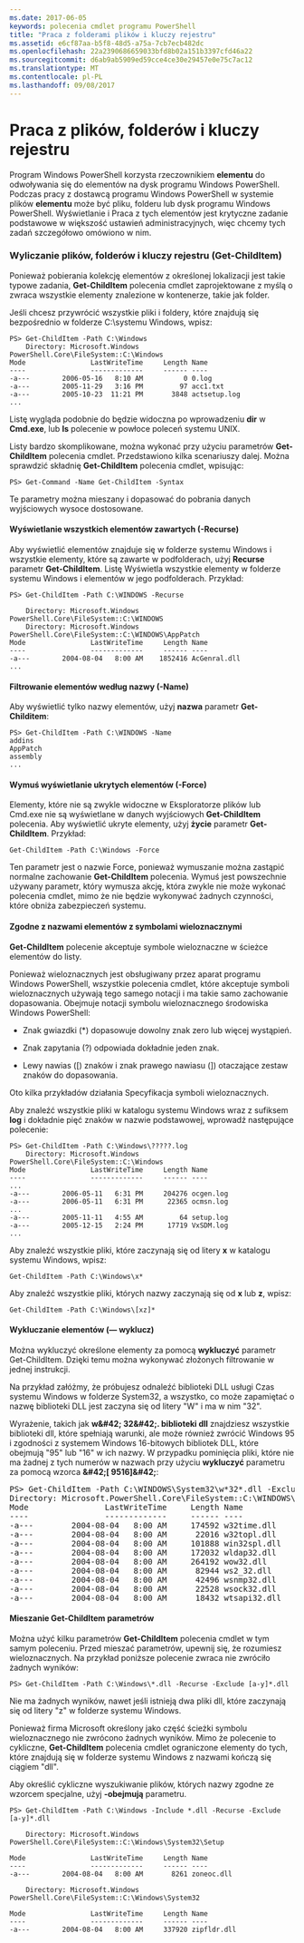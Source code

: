 ```yaml
---
ms.date: 2017-06-05
keywords: polecenia cmdlet programu PowerShell
title: "Praca z folderami plików i kluczy rejestru"
ms.assetid: e6cf87aa-b5f8-48d5-a75a-7cb7ecb482dc
ms.openlocfilehash: 22a2390686659033bfd8b02a151b3397cfd46a22
ms.sourcegitcommit: d6ab9ab5909ed59cce4ce30e29457e0e75c7ac12
ms.translationtype: MT
ms.contentlocale: pl-PL
ms.lasthandoff: 09/08/2017
---
```

# <a name="working-with-files-folders-and-registry-keys"></a>Praca z plików, folderów i kluczy rejestru
Program Windows PowerShell korzysta rzeczownikiem **elementu** do odwoływania się do elementów na dysk programu Windows PowerShell. Podczas pracy z dostawcą programu Windows PowerShell w systemie plików **elementu** może być pliku, folderu lub dysk programu Windows PowerShell. Wyświetlanie i Praca z tych elementów jest krytyczne zadanie podstawowe w większość ustawień administracyjnych, więc chcemy tych zadań szczegółowo omówiono w nim.

### <a name="enumerating-files-folders-and-registry-keys-get-childitem"></a>Wyliczanie plików, folderów i kluczy rejestru (Get-ChildItem)
Ponieważ pobierania kolekcję elementów z określonej lokalizacji jest takie typowe zadania, **Get-ChildItem** polecenia cmdlet zaprojektowane z myślą o zwraca wszystkie elementy znalezione w kontenerze, takie jak folder.

Jeśli chcesz przywrócić wszystkie pliki i foldery, które znajdują się bezpośrednio w folderze C:\\systemu Windows, wpisz:

```
PS> Get-ChildItem -Path C:\Windows
    Directory: Microsoft.Windows PowerShell.Core\FileSystem::C:\Windows
Mode                LastWriteTime     Length Name
----                -------------     ------ ----
-a---        2006-05-16   8:10 AM          0 0.log
-a---        2005-11-29   3:16 PM         97 acc1.txt
-a---        2005-10-23  11:21 PM       3848 actsetup.log
...
```

Listę wygląda podobnie do będzie widoczna po wprowadzeniu **dir** w **Cmd.exe**, lub **ls** polecenie w powłoce poleceń systemu UNIX.

Listy bardzo skomplikowane, można wykonać przy użyciu parametrów **Get-ChildItem** polecenia cmdlet. Przedstawiono kilka scenariuszy dalej. Można sprawdzić składnię **Get-ChildItem** polecenia cmdlet, wpisując:

```
PS> Get-Command -Name Get-ChildItem -Syntax
```

Te parametry można mieszany i dopasować do pobrania danych wyjściowych wysoce dostosowane.

#### <a name="listing-all-contained-items--recurse"></a>Wyświetlanie wszystkich elementów zawartych (-Recurse)
Aby wyświetlić elementów znajduje się w folderze systemu Windows i wszystkie elementy, które są zawarte w podfolderach, użyj **Recurse** parametr **Get-ChildItem**. Listę Wyświetla wszystkie elementy w folderze systemu Windows i elementów w jego podfolderach. Przykład:

```
PS> Get-ChildItem -Path C:\WINDOWS -Recurse

    Directory: Microsoft.Windows PowerShell.Core\FileSystem::C:\WINDOWS
    Directory: Microsoft.Windows PowerShell.Core\FileSystem::C:\WINDOWS\AppPatch
Mode                LastWriteTime     Length Name
----                -------------     ------ ----
-a---        2004-08-04   8:00 AM    1852416 AcGenral.dll
...
```

#### <a name="filtering-items-by-name--name"></a>Filtrowanie elementów według nazwy (-Name)
Aby wyświetlić tylko nazwy elementów, użyj **nazwa** parametr **Get-Childitem**:

```
PS> Get-ChildItem -Path C:\WINDOWS -Name
addins
AppPatch
assembly
...
```

#### <a name="forcibly-listing-hidden-items--force"></a>Wymuś wyświetlanie ukrytych elementów (-Force)
Elementy, które nie są zwykle widoczne w Eksploratorze plików lub Cmd.exe nie są wyświetlane w danych wyjściowych **Get-ChildItem** polecenia. Aby wyświetlić ukryte elementy, użyj **życie** parametr **Get-ChildItem**. Przykład:

```
Get-ChildItem -Path C:\Windows -Force
```

Ten parametr jest o nazwie Force, ponieważ wymuszanie można zastąpić normalne zachowanie **Get-ChildItem** polecenia. Wymuś jest powszechnie używany parametr, który wymusza akcję, która zwykle nie może wykonać polecenia cmdlet, mimo że nie będzie wykonywać żadnych czynności, które obniża zabezpieczeń systemu.

#### <a name="matching-item-names-with-wildcards"></a>Zgodne z nazwami elementów z symbolami wieloznacznymi
**Get-ChildItem** polecenie akceptuje symbole wieloznaczne w ścieżce elementów do listy.

Ponieważ wieloznacznych jest obsługiwany przez aparat programu Windows PowerShell, wszystkie polecenia cmdlet, które akceptuje symboli wieloznacznych używają tego samego notacji i ma takie samo zachowanie dopasowania. Obejmuje notacji symbolu wieloznacznego środowiska Windows PowerShell:

- Znak gwiazdki (\*) dopasowuje dowolny znak zero lub więcej wystąpień.

- Znak zapytania (?) odpowiada dokładnie jeden znak.

- Lewy nawias (\[) znaków i znak prawego nawiasu (]) otaczające zestaw znaków do dopasowania.

Oto kilka przykładów działania Specyfikacja symboli wieloznacznych.

Aby znaleźć wszystkie pliki w katalogu systemu Windows wraz z sufiksem **log** i dokładnie pięć znaków w nazwie podstawowej, wprowadź następujące polecenie:

```
PS> Get-ChildItem -Path C:\Windows\?????.log
    Directory: Microsoft.Windows PowerShell.Core\FileSystem::C:\Windows
Mode                LastWriteTime     Length Name
----                -------------     ------ ----
...
-a---        2006-05-11   6:31 PM     204276 ocgen.log
-a---        2006-05-11   6:31 PM      22365 ocmsn.log
...
-a---        2005-11-11   4:55 AM         64 setup.log
-a---        2005-12-15   2:24 PM      17719 VxSDM.log
...
```

Aby znaleźć wszystkie pliki, które zaczynają się od litery **x** w katalogu systemu Windows, wpisz:

```
Get-ChildItem -Path C:\Windows\x*
```

Aby znaleźć wszystkie pliki, których nazwy zaczynają się od **x** lub **z**, wpisz:

```
Get-ChildItem -Path C:\Windows\[xz]*
```

#### <a name="excluding-items--exclude"></a>Wykluczanie elementów (— wyklucz)
Można wykluczyć określone elementy za pomocą **wykluczyć** parametr Get-ChildItem. Dzięki temu można wykonywać złożonych filtrowanie w jednej instrukcji.

Na przykład załóżmy, że próbujesz odnaleźć biblioteki DLL usługi Czas systemu Windows w folderze System32, a wszystko, co może zapamiętać o nazwę biblioteki DLL jest zaczyna się od litery "W" i ma w nim "32".

Wyrażenie, takich jak **w\&#42; 32\&#42;. biblioteki dll** znajdziesz wszystkie biblioteki dll, które spełniają warunki, ale może również zwrócić Windows 95 i zgodności z systemem Windows 16-bitowych bibliotek DLL, które obejmują "95" lub "16" w ich nazwy. W przypadku pominięcia pliki, które nie ma żadnej z tych numerów w nazwach przy użyciu **wykluczyć** parametru za pomocą wzorca  **\&#42;\[ 9516]\&#42;**:

<pre>PS> Get-ChildItem -Path C:\WINDOWS\System32\w*32*.dll -Exclude *[9516]*
Directory: Microsoft.PowerShell.Core\FileSystem::C:\WINDOWS\System32
Mode                LastWriteTime     Length Name
----                -------------     ------ ----
-a---        2004-08-04   8:00 AM     174592 w32time.dll
-a---        2004-08-04   8:00 AM      22016 w32topl.dll
-a---        2004-08-04   8:00 AM     101888 win32spl.dll
-a---        2004-08-04   8:00 AM     172032 wldap32.dll
-a---        2004-08-04   8:00 AM     264192 wow32.dll
-a---        2004-08-04   8:00 AM      82944 ws2_32.dll
-a---        2004-08-04   8:00 AM      42496 wsnmp32.dll
-a---        2004-08-04   8:00 AM      22528 wsock32.dll
-a---        2004-08-04   8:00 AM      18432 wtsapi32.dll</pre>

#### <a name="mixing-get-childitem-parameters"></a>Mieszanie Get-ChildItem parametrów
Można użyć kilku parametrów **Get-ChildItem** polecenia cmdlet w tym samym poleceniu. Przed mieszać parametrów, upewnij się, że rozumiesz wieloznacznych. Na przykład poniższe polecenie zwraca nie zwróciło żadnych wyników:

```
PS> Get-ChildItem -Path C:\Windows\*.dll -Recurse -Exclude [a-y]*.dll
```

Nie ma żadnych wyników, nawet jeśli istnieją dwa pliki dll, które zaczynają się od litery "z" w folderze systemu Windows.

Ponieważ firma Microsoft określony jako część ścieżki symbolu wieloznacznego nie zwrócono żadnych wyników. Mimo że polecenie to cykliczne, **Get-ChildItem** polecenia cmdlet ograniczone elementy do tych, które znajdują się w folderze systemu Windows z nazwami kończą się ciągiem "dll".

Aby określić cykliczne wyszukiwanie plików, których nazwy zgodne ze wzorcem specjalne, użyj **-obejmują** parametru.

```
PS> Get-ChildItem -Path C:\Windows -Include *.dll -Recurse -Exclude [a-y]*.dll

    Directory: Microsoft.Windows PowerShell.Core\FileSystem::C:\Windows\System32\Setup

Mode                LastWriteTime     Length Name
----                -------------     ------ ----
-a---        2004-08-04   8:00 AM       8261 zoneoc.dll

    Directory: Microsoft.Windows PowerShell.Core\FileSystem::C:\Windows\System32

Mode                LastWriteTime     Length Name
----                -------------     ------ ----
-a---        2004-08-04   8:00 AM     337920 zipfldr.dll
```

